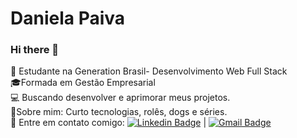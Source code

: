 # Daniela Paiva
### Hi there 👋
:orange_heart: Estudante na Generation Brasil- Desenvolvimento Web Full Stack<br>
:mortar_board:Formada em Gestão Empresarial<br>
:computer: Buscando desenvolver e aprimorar meus projetos. <br>
:speech_balloon:Sobre mim: Curto tecnologias, rolês, dogs e  séries.<br>
 :email: Entre em contato comigo: [![Linkedin Badge](https://img.shields.io/badge/-DanielaPaiva-blue?style=flat-square&logo=Linkedin&logoColor=white&link=https://www.linkedin.com/in/daniela-de-paiva/)](https://www.linkedin.com/in/daniela-de-paiva/) 
| 
[![Gmail Badge](https://img.shields.io/badge/-danielapaiva386@gmail.com-c14438?style=flat-square&logo=Gmail&logoColor=white&link=mailto:danielapaiva386@gmail.com)](mailto:danielapaiva386@gmail.com)
